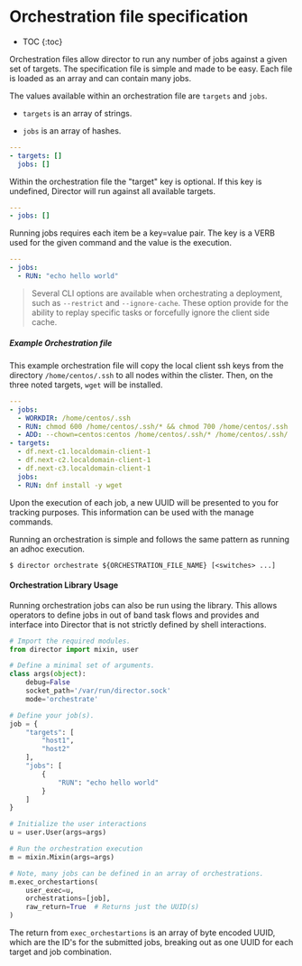 # Orchestration file specification

* TOC
{:toc}

Orchestration files allow director to run any number of jobs against a given
set of targets. The specification file is simple and made to be easy. Each
file is loaded as an array and can contain many jobs.

The values available within an orchestration file are `targets` and `jobs`.

* `targets` is an array of strings.

* `jobs` is an array of hashes.

``` yaml
---
- targets: []
  jobs: []
```

Within the orchestration file the "target" key is optional. If this key is
undefined, Director will run against all available targets.

``` yaml
---
- jobs: []
```

Running jobs requires each item be a key=value pair. The key is a VERB used for
the given command and the value is the execution.

``` yaml
---
- jobs:
  - RUN: "echo hello world"
```

> Several CLI options are available when orchestrating a deployment, such as
  `--restrict` and `--ignore-cache`. These option provide for the ability to
  replay specific tasks or forcefully ignore the client side cache.

##### Example Orchestration file

This example orchestration file will copy the local client ssh keys from the
directory `/home/centos/.ssh` to all nodes within the clister. Then, on the
three noted targets, `wget` will be installed.

``` yaml
---
- jobs:
  - WORKDIR: /home/centos/.ssh
  - RUN: chmod 600 /home/centos/.ssh/* && chmod 700 /home/centos/.ssh
  - ADD: --chown=centos:centos /home/centos/.ssh/* /home/centos/.ssh/
- targets:
  - df.next-c1.localdomain-client-1
  - df.next-c2.localdomain-client-1
  - df.next-c3.localdomain-client-1
  jobs:
  - RUN: dnf install -y wget
```

Upon the execution of each job, a new UUID will be presented to you for
tracking purposes. This information can be used with the manage commands.

Running an orchestration is simple and follows the same pattern as running an
adhoc execution.

``` shell
$ director orchestrate ${ORCHESTRATION_FILE_NAME} [<switches> ...]
```

#### Orchestration Library Usage

Running orchestration jobs can also be run using the library. This allows
operators to define jobs in out of band task flows and provides and interface
into Director that is not strictly defined by shell interactions.

``` python
# Import the required modules.
from director import mixin, user

# Define a minimal set of arguments.
class args(object):
    debug=False
    socket_path='/var/run/director.sock'
    mode='orchestrate'

# Define your job(s).
job = {
    "targets": [
        "host1",
        "host2"
    ],
    "jobs": [
        {
            "RUN": "echo hello world"
        }
    ]
}

# Initialize the user interactions
u = user.User(args=args)

# Run the orchestration execution
m = mixin.Mixin(args=args)

# Note, many jobs can be defined in an array of orchestrations.
m.exec_orchestartions(
    user_exec=u,
    orchestrations=[job],
    raw_return=True  # Returns just the UUID(s)
)
```

The return from `exec_orchestartions` is an array of byte encoded UUID, which
are the ID's for the submitted jobs, breaking out as one UUID for each target
and job combination.
